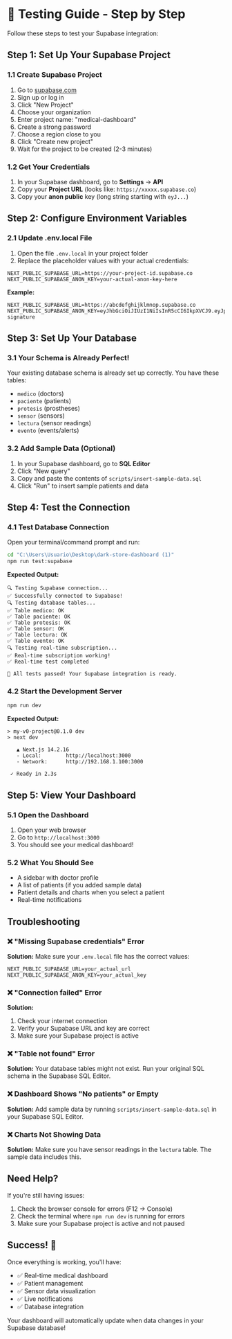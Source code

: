 # 🧪 Testing Guide - Step by Step

Follow these steps to test your Supabase integration:

## Step 1: Set Up Your Supabase Project

### 1.1 Create Supabase Project
1. Go to [supabase.com](https://supabase.com)
2. Sign up or log in
3. Click "New Project"
4. Choose your organization
5. Enter project name: "medical-dashboard"
6. Create a strong password
7. Choose a region close to you
8. Click "Create new project"
9. Wait for the project to be created (2-3 minutes)

### 1.2 Get Your Credentials
1. In your Supabase dashboard, go to **Settings** → **API**
2. Copy your **Project URL** (looks like: `https://xxxxx.supabase.co`)
3. Copy your **anon public** key (long string starting with `eyJ...`)

## Step 2: Configure Environment Variables

### 2.1 Update .env.local File
1. Open the file `.env.local` in your project folder
2. Replace the placeholder values with your actual credentials:

```env
NEXT_PUBLIC_SUPABASE_URL=https://your-project-id.supabase.co
NEXT_PUBLIC_SUPABASE_ANON_KEY=your-actual-anon-key-here
```

**Example:**
```env
NEXT_PUBLIC_SUPABASE_URL=https://abcdefghijklmnop.supabase.co
NEXT_PUBLIC_SUPABASE_ANON_KEY=eyJhbGciOiJIUzI1NiIsInR5cCI6IkpXVCJ9.eyJpc3MiOiJzdXBhYmFzZSIsInJlZiI6ImFiY2RlZmdoaWprbG1ub3AiLCJyb2xlIjoiYW5vbiIsImlhdCI6MTY5ODc2MDAwMCwiZXhwIjoyMDE0MzM2MDAwfQ.example-signature
```

## Step 3: Set Up Your Database

### 3.1 Your Schema is Already Perfect!
Your existing database schema is already set up correctly. You have these tables:
- `medico` (doctors)
- `paciente` (patients) 
- `protesis` (prostheses)
- `sensor` (sensors)
- `lectura` (sensor readings)
- `evento` (events/alerts)

### 3.2 Add Sample Data (Optional)
1. In your Supabase dashboard, go to **SQL Editor**
2. Click "New query"
3. Copy and paste the contents of `scripts/insert-sample-data.sql`
4. Click "Run" to insert sample patients and data

## Step 4: Test the Connection

### 4.1 Test Database Connection
Open your terminal/command prompt and run:

```bash
cd "C:\Users\Usuario\Desktop\dark-store-dashboard (1)"
npm run test:supabase
```

**Expected Output:**
```
🔍 Testing Supabase connection...
✅ Successfully connected to Supabase!
🔍 Testing database tables...
✅ Table medico: OK
✅ Table paciente: OK
✅ Table protesis: OK
✅ Table sensor: OK
✅ Table lectura: OK
✅ Table evento: OK
🔍 Testing real-time subscription...
✅ Real-time subscription working!
✅ Real-time test completed

🎉 All tests passed! Your Supabase integration is ready.
```

### 4.2 Start the Development Server
```bash
npm run dev
```

**Expected Output:**
```
> my-v0-project@0.1.0 dev
> next dev

   ▲ Next.js 14.2.16
   - Local:        http://localhost:3000
   - Network:      http://192.168.1.100:3000

 ✓ Ready in 2.3s
```

## Step 5: View Your Dashboard

### 5.1 Open the Dashboard
1. Open your web browser
2. Go to `http://localhost:3000`
3. You should see your medical dashboard!

### 5.2 What You Should See
- A sidebar with doctor profile
- A list of patients (if you added sample data)
- Patient details and charts when you select a patient
- Real-time notifications

## Troubleshooting

### ❌ "Missing Supabase credentials" Error
**Solution:** Make sure your `.env.local` file has the correct values:
```env
NEXT_PUBLIC_SUPABASE_URL=your_actual_url
NEXT_PUBLIC_SUPABASE_ANON_KEY=your_actual_key
```

### ❌ "Connection failed" Error
**Solution:** 
1. Check your internet connection
2. Verify your Supabase URL and key are correct
3. Make sure your Supabase project is active

### ❌ "Table not found" Error
**Solution:** Your database tables might not exist. Run your original SQL schema in the Supabase SQL Editor.

### ❌ Dashboard Shows "No patients" or Empty
**Solution:** Add sample data by running `scripts/insert-sample-data.sql` in your Supabase SQL Editor.

### ❌ Charts Not Showing Data
**Solution:** Make sure you have sensor readings in the `lectura` table. The sample data includes this.

## Need Help?

If you're still having issues:
1. Check the browser console for errors (F12 → Console)
2. Check the terminal where `npm run dev` is running for errors
3. Make sure your Supabase project is active and not paused

## Success! 🎉

Once everything is working, you'll have:
- ✅ Real-time medical dashboard
- ✅ Patient management
- ✅ Sensor data visualization
- ✅ Live notifications
- ✅ Database integration

Your dashboard will automatically update when data changes in your Supabase database!
